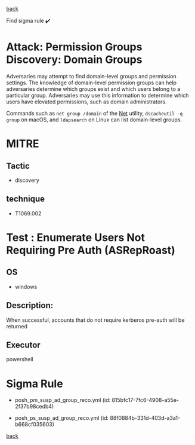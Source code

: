 
[back](../index.md)

Find sigma rule :heavy_check_mark: 

# Attack: Permission Groups Discovery: Domain Groups 

Adversaries may attempt to find domain-level groups and permission settings. The knowledge of domain-level permission groups can help adversaries determine which groups exist and which users belong to a particular group. Adversaries may use this information to determine which users have elevated permissions, such as domain administrators.

Commands such as <code>net group /domain</code> of the [Net](https://attack.mitre.org/software/S0039) utility,  <code>dscacheutil -q group</code> on macOS, and <code>ldapsearch</code> on Linux can list domain-level groups.

# MITRE
## Tactic
  - discovery


## technique
  - T1069.002


# Test : Enumerate Users Not Requiring Pre Auth (ASRepRoast)
## OS
  - windows


## Description:
When successful, accounts that do not require kerberos pre-auth will be returned


## Executor
powershell

# Sigma Rule
 - posh_pm_susp_ad_group_reco.yml (id: 815bfc17-7fc6-4908-a55e-2f37b98cedb4)

 - posh_ps_susp_ad_group_reco.yml (id: 88f0884b-331d-403d-a3a1-b668cf035603)



[back](../index.md)
